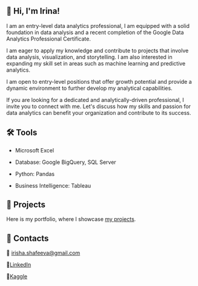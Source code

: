 ## 	:wave: Hi, I'm Irina!

I am an entry-level data analytics professional, I am equipped with a solid foundation in data analysis and a recent completion of the Google Data Analytics Professional Certificate.

I am eager to apply my knowledge and contribute to projects that involve data analysis, visualization, and storytelling. I am also interested in expanding my skill set in areas such as machine learning and predictive analytics.

I am open to entry-level positions that offer growth potential and provide a dynamic environment to further develop my analytical capabilities. 

If you are looking for a dedicated and analytically-driven professional, I invite you to connect with me. Let's discuss how my skills and passion for data analytics can benefit your organization and contribute to its success.

## :hammer_and_wrench: Tools

- Microsoft Excel 

- Database: Google BigQuery, SQL Server

- Python: Pandas

- Business Intelligence: Tableau

## 	:briefcase: Projects

Here is my portfolio, where I showcase [my projects](https://github.com/IrinaShafeeva/Portfolio).

## :handshake: Contacts

:envelope_with_arrow: irisha.shafeeva@gmail.com

:link:[LinkedIn](https://www.linkedin.com/in/irinashafeeva/)

:link:[Kaggle](https://www.kaggle.com/irinashafeeva)
